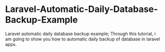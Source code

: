 # Laravel-Automatic-Daily-Database-Backup-Example
Laravel  automatic daily database backup example; Through this tutorial, i am going to show you how to automatic daily backup of database in laravel apps.
